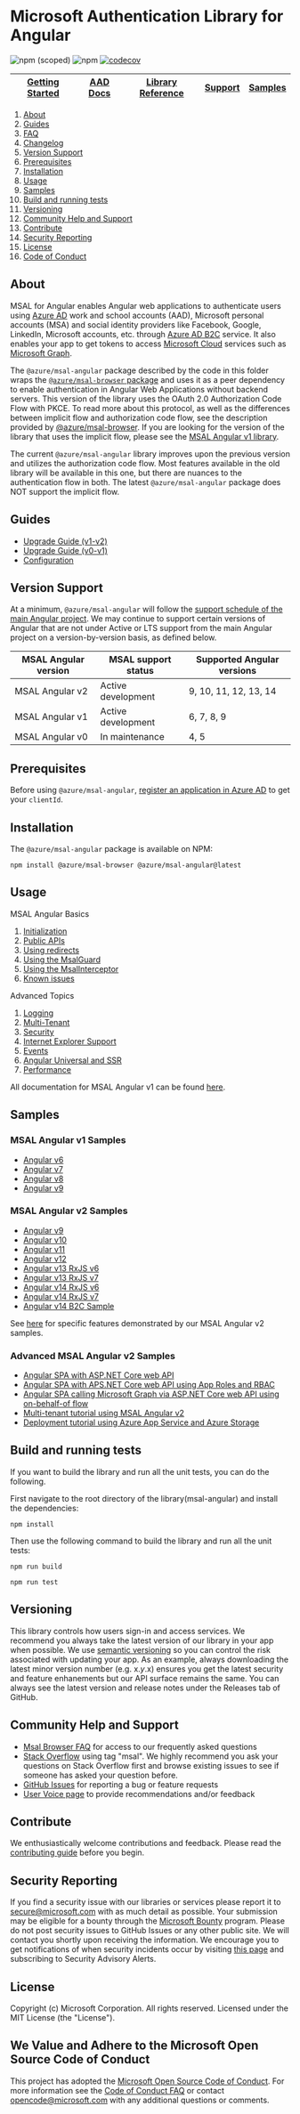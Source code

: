 # Microsoft Authentication Library for Angular

![npm (scoped)](https://img.shields.io/npm/v/@azure/msal-angular)
![npm](https://img.shields.io/npm/dw/@azure/msal-angular)
[![codecov](https://codecov.io/gh/AzureAD/microsoft-authentication-library-for-js/branch/dev/graph/badge.svg?flag=msal-angular)](https://codecov.io/gh/AzureAD/microsoft-authentication-library-for-js)

| <a href="https://docs.microsoft.com/azure/active-directory/develop/tutorial-v2-angular-auth-code" target="blank">Getting Started</a>| <a href="https://aka.ms/aaddevv2" target="_blank">AAD Docs</a> | <a href="https://azuread.github.io/microsoft-authentication-library-for-js/ref/modules/_azure_msal_angular.html" target="_blank">Library Reference</a> | [Support](README.md#community-help-and-support) | <a href="https://github.com/AzureAD/microsoft-authentication-library-for-js/tree/dev/samples/msal-angular-v2-samples" target="blank">Samples</a>
| --- | --- | --- | --- | --- |

1. [About](#about)
1. [Guides](#guides)
1. [FAQ](https://github.com/AzureAD/microsoft-authentication-library-for-js/blob/dev/lib/msal-angular/docs/FAQ.md)
1. [Changelog](https://github.com/AzureAD/microsoft-authentication-library-for-js/blob/dev/lib/msal-angular/CHANGELOG.md)
1. [Version Support](#version-support)
1. [Prerequisites](#prerequisites)
1. [Installation](#installation)
1. [Usage](#usage)
1. [Samples](#samples)
1. [Build and running tests](#build-and-running-tests)
1. [Versioning](#versioning)
1. [Community Help and Support](#community-help-and-support)
1. [Contribute](#contribute)
1. [Security Reporting](#security-reporting)
1. [License](#license)
1. [Code of Conduct](#we-value-and-adhere-to-the-microsoft-open-source-code-of-conduct)

## About

MSAL for Angular enables Angular web applications to authenticate users using [Azure AD](https://docs.microsoft.com/azure/active-directory/develop/v2-overview) work and school accounts (AAD), Microsoft personal accounts (MSA) and social identity providers like Facebook, Google, LinkedIn, Microsoft accounts, etc. through [Azure AD B2C](https://docs.microsoft.com/azure/active-directory-b2c/active-directory-b2c-overview#identity-providers) service. It also enables your app to get tokens to access [Microsoft Cloud](https://www.microsoft.com/enterprise) services such as [Microsoft Graph](https://graph.microsoft.io).

The `@azure/msal-angular` package described by the code in this folder wraps the [`@azure/msal-browser` package](https://github.com/AzureAD/microsoft-authentication-library-for-js/tree/dev/lib/msal-browser) and uses it as a peer dependency to enable authentication in Angular Web Applications without backend servers. This version of the library uses the OAuth 2.0 Authorization Code Flow with PKCE. To read more about this protocol, as well as the differences between implicit flow and authorization code flow, see the description provided by [@azure/msal-browser](https://github.com/AzureAD/microsoft-authentication-library-for-js/tree/dev/lib/msal-browser#implicit-flow-vs-authorization-code-flow-with-pkce). If you are looking for the version of the library that uses the implicit flow, please see the [MSAL Angular v1 library](https://github.com/AzureAD/microsoft-authentication-library-for-js/tree/msal-angular-v1/lib/msal-angular).

The current `@azure/msal-angular` library improves upon the previous version and utilizes the authorization code flow. Most features available in the old library will be available in this one, but there are nuances to the authentication flow in both. The latest `@azure/msal-angular` package does NOT support the implicit flow.

## Guides

- [Upgrade Guide (v1-v2)](https://github.com/AzureAD/microsoft-authentication-library-for-js/tree/dev/lib/msal-angular/docs/v2-docs/v1-v2-upgrade-guide.md)
- [Upgrade Guide (v0-v1)](https://github.com/AzureAD/microsoft-authentication-library-for-js/tree/dev/lib/msal-angular/docs/v1-docs/v0-v1-upgrade-guide.md)
- [Configuration](https://github.com/AzureAD/microsoft-authentication-library-for-js/tree/dev/lib/msal-angular/docs/v2-docs/configuration.md)

## Version Support

At a minimum, `@azure/msal-angular` will follow the [support schedule of the main Angular project](https://angular.io/guide/releases#support-policy-and-schedule). We may continue to support certain versions of Angular that are not under Active or LTS support from the main Angular project on a version-by-version basis, as defined below.

| MSAL Angular version | MSAL support status     | Supported Angular versions |
|----------------------|-------------------------|----------------------------|
| MSAL Angular v2      | Active development      | 9, 10, 11, 12, 13, 14      |
| MSAL Angular v1      | Active development      | 6, 7, 8, 9                 |
| MSAL Angular v0      | In maintenance          | 4, 5                       |

## Prerequisites

Before using `@azure/msal-angular`, [register an application in Azure AD](https://docs.microsoft.com/azure/active-directory/develop/quickstart-register-app) to get your `clientId`.

## Installation

The `@azure/msal-angular` package is available on NPM:
```
npm install @azure/msal-browser @azure/msal-angular@latest
```

## Usage

MSAL Angular Basics
1. [Initialization](https://github.com/AzureAD/microsoft-authentication-library-for-js/tree/dev/lib/msal-angular/docs/v2-docs/initialization.md)
1. [Public APIs](https://github.com/AzureAD/microsoft-authentication-library-for-js/tree/dev/lib/msal-angular/docs/v2-docs/public-apis.md)
1. [Using redirects](https://github.com/AzureAD/microsoft-authentication-library-for-js/tree/dev/lib/msal-angular/docs/v2-docs/redirects.md)
1. [Using the MsalGuard](https://github.com/AzureAD/microsoft-authentication-library-for-js/blob/dev/lib/msal-angular/docs/v2-docs/msal-guard.md)
1. [Using the MsalInterceptor](https://github.com/AzureAD/microsoft-authentication-library-for-js/blob/dev/lib/msal-angular/docs/v2-docs/msal-interceptor.md)
1. [Known issues](https://github.com/AzureAD/microsoft-authentication-library-for-js/tree/dev/lib/msal-angular/docs/v2-docs/known-issues.md)

Advanced Topics
1. [Logging](https://github.com/AzureAD/microsoft-authentication-library-for-js/tree/dev/lib/msal-angular/docs/v2-docs/logging.md)
1. [Multi-Tenant](https://github.com/AzureAD/microsoft-authentication-library-for-js/tree/dev/lib/msal-angular/docs/multi-tenant.md)
1. [Security](https://github.com/AzureAD/microsoft-authentication-library-for-js/tree/dev/lib/msal-angular/docs/security.md)
1. [Internet Explorer Support](https://github.com/AzureAD/microsoft-authentication-library-for-js/tree/dev/lib/msal-angular/docs/v2-docs/ie-support.md)
1. [Events](https://github.com/AzureAD/microsoft-authentication-library-for-js/tree/dev/lib/msal-angular/docs/v2-docs/events.md)
1. [Angular Universal and SSR](https://github.com/AzureAD/microsoft-authentication-library-for-js/tree/dev/lib/msal-angular/docs/v2-docs/angular-universal.md)
1. [Performance](https://github.com/AzureAD/microsoft-authentication-library-for-js/tree/dev/lib/msal-angular/docs/v2-docs/performance.md)

All documentation for MSAL Angular v1 can be found [here](https://github.com/AzureAD/microsoft-authentication-library-for-js/tree/dev/lib/msal-angular/docs/v1-docs/).

## Samples

### MSAL Angular v1 Samples
* [Angular v6](https://github.com/AzureAD/microsoft-authentication-library-for-js/tree/msal-angular-v1/samples/msal-angular-samples/angular6-sample-app)
* [Angular v7](https://github.com/AzureAD/microsoft-authentication-library-for-js/tree/msal-angular-v1/samples/msal-angular-samples/angular7-sample-app)
* [Angular v8](https://github.com/AzureAD/microsoft-authentication-library-for-js/tree/msal-angular-v1/samples/msal-angular-samples/angular8-sample-app)
* [Angular v9](https://github.com/AzureAD/microsoft-authentication-library-for-js/tree/msal-angular-v1/samples/msal-angular-samples/angular9-sample-app)

### MSAL Angular v2 Samples
* [Angular v9](https://github.com/AzureAD/microsoft-authentication-library-for-js/tree/dev/samples/msal-angular-v2-samples/angular9-v2-sample-app)
* [Angular v10](https://github.com/AzureAD/microsoft-authentication-library-for-js/tree/dev/samples/msal-angular-v2-samples/angular10-sample-app)
* [Angular v11](https://github.com/AzureAD/microsoft-authentication-library-for-js/tree/dev/samples/msal-angular-v2-samples/angular11-sample-app)
* [Angular v12](https://github.com/AzureAD/microsoft-authentication-library-for-js/tree/dev/samples/msal-angular-v2-samples/angular12-sample-app)
* [Angular v13 RxJS v6](https://github.com/AzureAD/microsoft-authentication-library-for-js/tree/dev/samples/msal-angular-v2-samples/angular13-rxjs6-sample-app)
* [Angular v13 RxJS v7](https://github.com/AzureAD/microsoft-authentication-library-for-js/tree/dev/samples/msal-angular-v2-samples/angular13-rxjs7-sample-app)
* [Angular v14 RxJS v6](https://github.com/AzureAD/microsoft-authentication-library-for-js/tree/dev/samples/msal-angular-v2-samples/angular14-rxjs6-sample-app)
* [Angular v14 RxJS v7](https://github.com/AzureAD/microsoft-authentication-library-for-js/tree/dev/samples/msal-angular-v2-samples/angular14-rxjs7-sample-app)
* [Angular v14 B2C Sample](https://github.com/AzureAD/microsoft-authentication-library-for-js/tree/dev/samples/msal-angular-v2-samples/angular-b2c-sample-app)

See [here](https://github.com/AzureAD/microsoft-authentication-library-for-js/blob/dev/samples/msal-angular-v2-samples/README.md) for specific features demonstrated by our MSAL Angular v2 samples.

### Advanced MSAL Angular v2 Samples
* [Angular SPA with ASP.NET Core web API](https://github.com/Azure-Samples/ms-identity-javascript-angular-tutorial/tree/main/3-Authorization-II/1-call-api)
* [Angular SPA with APS.NET Core web API using App Roles and RBAC](https://github.com/Azure-Samples/ms-identity-javascript-angular-tutorial/tree/main/5-AccessControl/1-call-api-roles)
* [Angular SPA calling Microsoft Graph via ASP.NET Core web API using on-behalf-of flow](https://github.com/Azure-Samples/ms-identity-javascript-angular-tutorial/tree/main/6-AdvancedScenarios/1-call-api-obo)
* [Multi-tenant tutorial using MSAL Angular v2](https://github.com/Azure-Samples/ms-identity-javascript-angular-tutorial/tree/main/6-AdvancedScenarios/2-call-api-mt)
* [Deployment tutorial using Azure App Service and Azure Storage](https://github.com/Azure-Samples/ms-identity-javascript-angular-tutorial/tree/main/4-Deployment)

## Build and running tests

If you want to build the library and run all the unit tests, you can do the following.

First navigate to the root directory of the library(msal-angular) and install the dependencies:

    npm install

Then use the following command to build the library and run all the unit tests:

    npm run build

    npm run test

## Versioning

This library controls how users sign-in and access services. We recommend you always take the latest version of our library in your app when possible. We use [semantic versioning](http://semver.org) so you can control the risk associated with updating your app. As an example, always downloading the latest minor version number (e.g. x._y_.x) ensures you get the latest security and feature enhanements but our API surface remains the same. You can always see the latest version and release notes under the Releases tab of GitHub.

## Community Help and Support

-   [Msal Browser FAQ](https://github.com/AzureAD/microsoft-authentication-library-for-js/blob/dev/lib/msal-browser/FAQ.md) for access to our frequently asked questions
-   [Stack Overflow](http://stackoverflow.com/questions/tagged/msal) using tag "msal".
    We highly recommend you ask your questions on Stack Overflow first and browse existing issues to see if someone has asked your question before.
-   [GitHub Issues](https://github.com/AzureAD/microsoft-authentication-library-for-js/issues/templates/edit) for reporting a bug or feature requests
-   [User Voice page](https://feedback.azure.com/forums/169401-azure-active-directory) to provide recommendations and/or feedback

## Contribute

We enthusiastically welcome contributions and feedback. Please read the [contributing guide](https://github.com/AzureAD/microsoft-authentication-library-for-js/blob/dev/contributing.md) before you begin.

## Security Reporting

If you find a security issue with our libraries or services please report it to [secure@microsoft.com](mailto:secure@microsoft.com) with as much detail as possible. Your submission may be eligible for a bounty through the [Microsoft Bounty](http://aka.ms/bugbounty) program. Please do not post security issues to GitHub Issues or any other public site. We will contact you shortly upon receiving the information. We encourage you to get notifications of when security incidents occur by visiting [this page](https://technet.microsoft.com/security/dd252948) and subscribing to Security Advisory Alerts.

## License

Copyright (c) Microsoft Corporation. All rights reserved. Licensed under the MIT License (the "License").

## We Value and Adhere to the Microsoft Open Source Code of Conduct

This project has adopted the [Microsoft Open Source Code of Conduct](https://opensource.microsoft.com/codeofconduct/). For more information see the [Code of Conduct FAQ](https://opensource.microsoft.com/codeofconduct/faq/) or contact [opencode@microsoft.com](mailto:opencode@microsoft.com) with any additional questions or comments.
